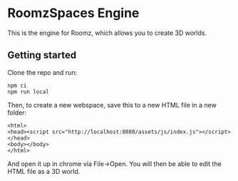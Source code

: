 # RoomzSpaces Engine

This is the engine for Roomz, which allows you to create 3D worlds.
## Getting started
Clone the repo and run:

```
npm ci
npm run local
```

Then, to create a new webspace, save this to a new HTML file in a new folder:
```
<html>
<head><script src="http://localhost:8080/assets/js/index.js"></script></head>
<body></body>
</html>
```

And open it up in chrome via File->Open. You will then be able to edit the HTML file as a 3D world.

